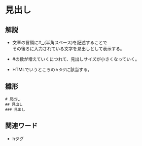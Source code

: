 # 見出し 
## 解説  
* 文章の冒頭に#␣(半角スペース)を記述することで  
その後ろに入力されている文字を見出しとして表示する。  

* #の数が増えていくにつれて、見出しサイズが小さくなっていく。  

* HTMLでいうところの``ｈタグ``に該当する。

## 雛形  
```
# 見出し
## 見出し
### 見出し
```
## 関連ワード  
* hタグ



